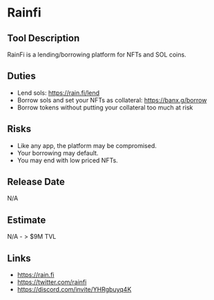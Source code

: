 # Rainfi

## Tool Description

RainFi is a lending/borrowing platform for NFTs and SOL coins.

## Duties

* Lend sols: https://rain.fi/lend
* Borrow sols and set your NFTs as collateral: https://banx.g/borrow
* Borrow tokens without putting your collateral too much at risk 

## Risks

* Like any app, the platform may be compromised.
* Your borrowing may default.
* You may end with low priced NFTs.

## Release Date

N/A

## Estimate

N/A - > $9M TVL

## Links

* https://rain.fi
* https://twitter.com/rainfi
* https://discord.com/invite/YHRgbuyq4K
